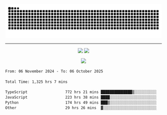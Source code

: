 <div align="center">
  <picture>
      <source
    media="(prefers-color-scheme: dark)"
      srcset="https://raw.githubusercontent.com/platane/snk/output/github-contribution-grid-snake-dark.svg"
      />
    <source
      media="(prefers-color-scheme: light)"
      srcset="https://raw.githubusercontent.com/xct007/xct007/output/github-contribution-grid-snake.svg"
      />
    <img
      alt="Snake"
      src="https://raw.githubusercontent.com/xct007/xct007/output/github-contribution-grid-snake.svg"
      />
  </picture>

</div>

___
<p align="center">
  <img src="https://readme-stats-blush-eta.vercel.app/api/top-langs/?username=xct007&layout=compact" />
  <img src="https://readme-stats-blush-eta.vercel.app/api?username=xct007&show_icons=true&theme=transparent&hide_title=true&include_all_commits=true" />
</p>

<p align="center">
  <img src="https://github-profile-trophy.vercel.app/?username=xct007&no-bg=true&rank=S,SS,SSS,A,AA,AAA,UNKNOWN,SECRET&row=3&title=-Followers,-Stars&margin-w=15&margin-h=15&column=2" />
</p>
<!--START_SECTION:waka-->

```txt
From: 06 November 2024 - To: 06 October 2025

Total Time: 1,325 hrs 7 mins

TypeScript                 772 hrs 21 mins ██████████████▒░░░░░░░░░░   57.02 %
JavaScript                 223 hrs 38 mins ████░░░░░░░░░░░░░░░░░░░░░   16.51 %
Python                     174 hrs 49 mins ███▒░░░░░░░░░░░░░░░░░░░░░   12.91 %
Other                      29 hrs 26 mins  ▓░░░░░░░░░░░░░░░░░░░░░░░░   02.17 %
```

<!--END_SECTION:waka-->
